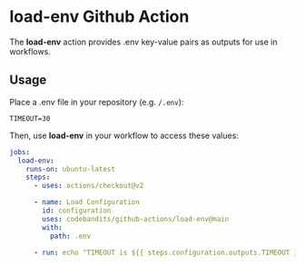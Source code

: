 # load-env Github Action

The **load-env** action provides .env key-value pairs as outputs for use in workflows.

## Usage

Place a .env file in your repository (e.g. `/.env`):

```dotenv
TIMEOUT=30
```

Then, use **load-env** in your workflow to access these values:

```yaml
jobs:
  load-env:
    runs-on: ubuntu-latest
    steps:
      - uses: actions/checkout@v2

      - name: Load Configuration
        id: configuration
        uses: codebandits/github-actions/load-env@main
        with:
          path: .env

      - run: echo "TIMEOUT is ${{ steps.configuration.outputs.TIMEOUT }}"
```
